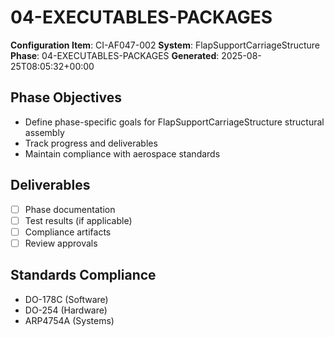 # 04-EXECUTABLES-PACKAGES

**Configuration Item**: CI-AF047-002
**System**: FlapSupportCarriageStructure
**Phase**: 04-EXECUTABLES-PACKAGES
**Generated**: 2025-08-25T08:05:32+00:00

## Phase Objectives
- Define phase-specific goals for FlapSupportCarriageStructure structural assembly
- Track progress and deliverables
- Maintain compliance with aerospace standards

## Deliverables
- [ ] Phase documentation
- [ ] Test results (if applicable)
- [ ] Compliance artifacts
- [ ] Review approvals

## Standards Compliance
- DO-178C (Software)
- DO-254 (Hardware)
- ARP4754A (Systems)

